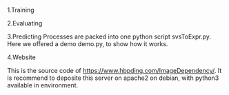 1.Training

2.Evaluating

3.Predicting
Processes are packed into one python script svsToExpr.py.
Here we offered a demo demo.py, to show how it works.

4.Website

This is the source code of https://www.hbpding.com/ImageDependency/.
It is recommend to deposite this server on apache2 on debian, with python3 available in environment.